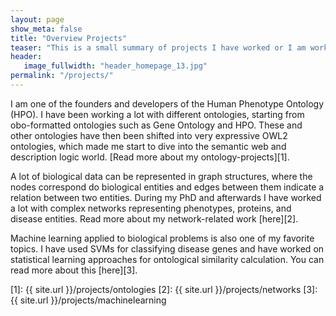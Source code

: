```yaml
---
layout: page
show_meta: false
title: "Overview Projects"
teaser: "This is a small summary of projects I have worked or I am working on."
header:
   image_fullwidth: "header_homepage_13.jpg"
permalink: "/projects/"
---
```


I am one of the founders and developers of the Human Phenotype Ontology (HPO). I have been working a lot with different ontologies, starting from obo-formatted ontologies such as 
Gene Ontology and HPO. These and other ontologies have then been shifted into very expressive OWL2 ontologies, which made me start to dive into the semantic web and description logic world.
[Read more about my ontology-projects][1].

A lot of biological data can be represented in graph structures, where the nodes correspond do biological entities and edges between them indicate a relation between two entities. During my PhD and afterwards I have worked a lot with complex networks representing phenotypes, proteins, and disease entities. Read more about my network-related work [here][2].


Machine learning applied to biological problems is also one of my favorite topics. I have used SVMs for classifying disease genes and have worked on statistical learning approaches for ontological similarity calculation. You can read more about this [here][3].

 [1]: {{ site.url }}/projects/ontologies
 [2]: {{ site.url }}/projects/networks
 [3]: {{ site.url }}/projects/machinelearning